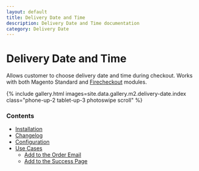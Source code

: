 ```yaml
---
layout: default
title: Delivery Date and Time
description: Delivery Date and Time documentation
category: Delivery Date
---
```


# Delivery Date and Time

Allows customer to choose delivery date and time during checkout. Works with both
Magento Standard and [Firecheckout](/m2/extensions/firecheckout/) modules.

{% include gallery.html images=site.data.gallery.m2.delivery-date.index class="phone-up-2 tablet-up-3 photoswipe scroll" %}

### Contents

 -  [Installation](installation/)
 -  [Changelog](changelog/)
 -  [Configuration](configuration/)
 -  [Use Cases](use-cases/)
    - [Add to the Order Email](use-cases/#add-to-the-order-email)
    - [Add to the Success Page](use-cases/#add-to-the-success-page)

